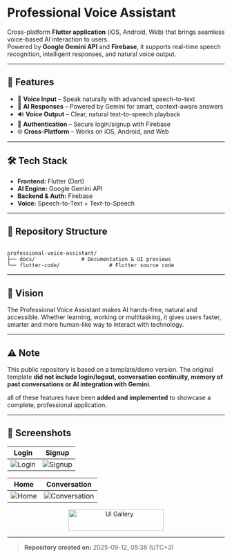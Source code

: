 # Professional Voice Assistant

Cross-platform **Flutter application** (iOS, Android, Web) that brings seamless voice-based AI interaction to users.  
Powered by **Google Gemini API** and **Firebase**, it supports real-time speech recognition, intelligent responses, and natural voice output.

---

## 🚀 Features

- 🎤 **Voice Input** – Speak naturally with advanced speech-to-text  
- 🤖 **AI Responses** – Powered by Gemini for smart, context-aware answers  
- 🔊 **Voice Output** – Clear, natural text-to-speech playback  
- 🔐 **Authentication** – Secure login/signup with Firebase  
- 🌐 **Cross-Platform** – Works on iOS, Android, and Web  

---

## 🛠️ Tech Stack

- **Frontend:** Flutter (Dart)  
- **AI Engine:** Google Gemini API  
- **Backend & Auth:** Firebase  
- **Voice:** Speech-to-Text + Text-to-Speech  

---

## 📂 Repository Structure

```

professional-voice-assistant/
├── docs/               # Documentation & UI previews
└── flutter-code/                # Flutter source code

````

---

## 🌟 Vision

The Professional Voice Assistant makes AI hands-free, natural and accessible.
Whether learning, working or multitasking, it gives users faster, smarter and more human-like way to interact with technology.

---

## ⚠️ Note

This public repository is based on a template/demo version. The original template **did not include login/logout, conversation continuity, memory of past conversations or AI integration with Gemini**.  

all of these features have been **added and implemented** to showcase a complete, professional application.  

---

## 📱 Screenshots

| Login | Signup |
|-------|--------|
| ![Login](docs/ui/login-screen-1.png) | ![Signup](docs/ui/signup-screen-2.png) |

| Home | Conversation |
|------|--------------|
| ![Home](docs/ui/home-screen-3.png) | ![Conversation](docs/ui/conversation-screen-4.png) |

<p align="center">
  <a href="docs/ui-gallery.md">
    <img src="https://img.shields.io/badge/View%20Full%20UI%20Gallery-2b90d9" alt="UI Gallery" width="220" height="50">
  </a>
</p>

---
> **Repository created on:** 2025-09-12, 05:38 (UTC+3)
